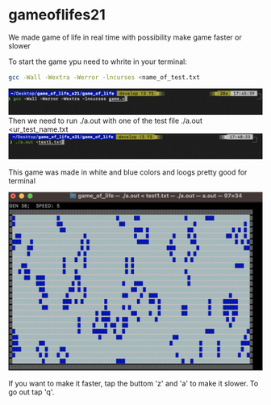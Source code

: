 # gameoflifes21
We made game of life in real time with possibility make game faster or slower

To start the game ypu need to whrite in your terminal:
```bash
gcc -Wall -Wextra -Werror -lncurses <name_of_test.txt
```
![gcc_photo](pictures/gcc_photo.png)
Then we need to run ./a.out with one of the test file
    ./a.out <ur_test_name.txt
![a.out](pictures/a.out_photo.png)

This game was made in white and blue colors and loogs pretty good for terminal

![gameplay](pictures/Gameplay.png)

If you want to make it faster, tap the buttom 'z' and 'a' to make it slower. To go out tap 'q'.
